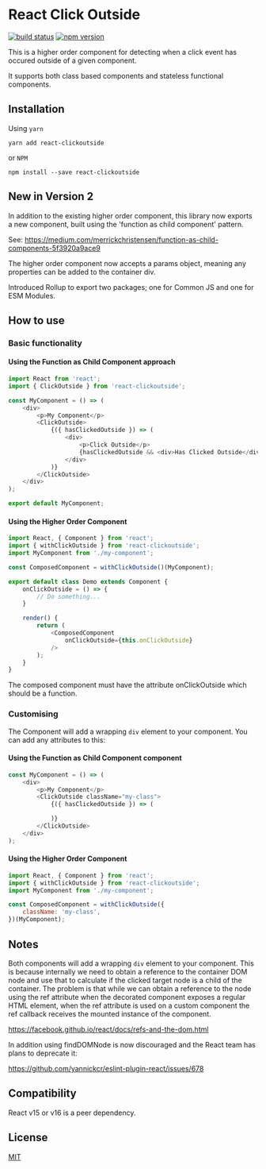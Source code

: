 # React Click Outside

[![build status](https://img.shields.io/travis/viralganatra/react-clickoutside/master.svg?style=flat-square)](https://travis-ci.org/viralganatra/react-clickoutside)
[![npm version](https://img.shields.io/npm/v/react-clickoutside.svg?style=flat-square)](https://www.npmjs.com/package/react-clickoutside)

This is a higher order component for detecting when a click event has occured outside of a given component.

It supports both class based components and stateless functional components.


## Installation

Using `yarn`

```
yarn add react-clickoutside
```

or `NPM`

````
npm install --save react-clickoutside
````

## New in Version 2

In addition to the existing higher order component, this library now exports a new component, built using the 'function as child component' pattern.

See: https://medium.com/merrickchristensen/function-as-child-components-5f3920a9ace9

The higher order component now accepts a params object, meaning any properties can be added to the container div.

Introduced Rollup to export two packages; one for Common JS and one for ESM Modules.

## How to use

### Basic functionality

#### Using the Function as Child Component approach

````js
import React from 'react';
import { ClickOutside } from 'react-clickoutside';

const MyComponent = () => (
    <div>
        <p>My Component</p>
        <ClickOutside>
            {({ hasClickedOutside }) => (
                <div>
                    <p>Click Outside</p>
                    {hasClickedOutside && <div>Has Clicked Outside</div>}
                </div>
            )}
        </ClickOutside>
    </div>
);

export default MyComponent;
````

#### Using the Higher Order Component

````js
import React, { Component } from 'react';
import { withClickOutside } from 'react-clickoutside';
import MyComponent from './my-component';

const ComposedComponent = withClickOutside()(MyComponent);

export default class Demo extends Component {
    onClickOutside = () => {
        // Do something...
    }

    render() {
        return (
            <ComposedComponent
                onClickOutside={this.onClickOutside}
            />
        );
    }
}
````

The composed component must have the attribute onClickOutside which should be a function.

### Customising

The Component will add a wrapping `div` element to your component. You can add any attributes to this:

#### Using the Function as Child Component component

````js
const MyComponent = () => (
    <div>
        <p>My Component</p>
        <ClickOutside className="my-class">
            {({ hasClickedOutside }) => (

            )}
        </ClickOutside>
    </div>
);
````

#### Using the Higher Order Component

````js
import React, { Component } from 'react';
import { withClickOutside } from 'react-clickoutside';
import MyComponent from './my-component';

const ComposedComponent = withClickOutside({
    className: 'my-class',
})(MyComponent);
````

## Notes

Both components will add a wrapping `div` element to your component. This is because internally we need to obtain a reference to the container DOM node and use that to calculate if the clicked target node is a child of the container. The problem is that while we can obtain a reference to the node using the ref attribute when the decorated component exposes a regular HTML element, when the ref attribute is used on a custom component the ref callback receives the mounted instance of the component.

<https://facebook.github.io/react/docs/refs-and-the-dom.html>

In addition using findDOMNode is now discouraged and the React team has plans to deprecate it:

<https://github.com/yannickcr/eslint-plugin-react/issues/678>

## Compatibility

React v15 or v16 is a peer dependency.

## License

[MIT](LICENSE)